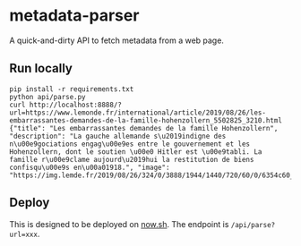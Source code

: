 # metadata-parser

A quick-and-dirty API to fetch metadata from a web page.

## Run locally

```shell
pip install -r requirements.txt
python api/parse.py
curl http://localhost:8888/?url=https://www.lemonde.fr/international/article/2019/08/26/les-embarrassantes-demandes-de-la-famille-hohenzollern_5502825_3210.html
{"title": "Les embarrassantes demandes de la famille Hohenzollern", "description": "La gauche allemande s\u2019indigne des n\u00e9gociations engag\u00e9es entre le gouvernement et les Hohenzollern, dont le soutien \u00e0 Hitler est \u00e9tabli. La famille r\u00e9clame aujourd\u2019hui la restitution de biens confisqu\u00e9s en\u00a01918.", "image": "https://img.lemde.fr/2019/08/26/324/0/3888/1944/1440/720/60/0/6354c60_Sg6caw39crxK53xmPfDR7Rmp.jpg"}
```

## Deploy

This is designed to be deployed on [now.sh](https://zeit.co/now). The endpoint is `/api/parse?url=xxx`.
